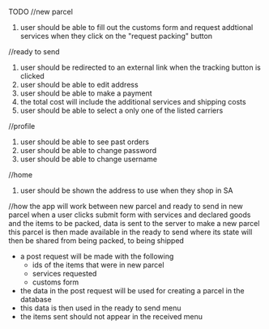 TODO
//new parcel

1. user should be able to fill out the customs form and request addtional services when they click on the "request packing" button

//ready to send

1. user should be redirected to an external link when the tracking button is clicked
2. user should be able to edit address
3. user should be able to make a payment
4. the total cost will include the additional services and shipping costs
5. user should be able to select a only one of the listed carriers

//profile

1. user should be able to see past orders
2. user should be able to change password
3. user should be able to change username

//home

1. user should be shown the address to use when they shop in SA

//how the app will work between new parcel and ready to send
in new parcel when a user clicks submit form with services and declared goods and the items to be packed,
data is sent to the server to make a new parcel
this parcel is then made available in the ready to send where its state will then be shared from being packed, to being shipped

- a post request will be made with the following
  - ids of the items that were in new parcel
  - services requested
  - customs form
- the data in the post request will be used for creating a parcel in the database
- this data is then used in the ready to send menu
- the items sent should not appear in the received menu
